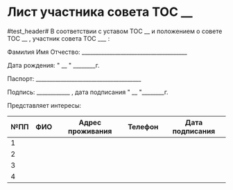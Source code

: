 # Лист участника совета ТОС __ #
#test_header#
В соответствии с уставом ТОС __ и положением о совете ТОС __ , участник совета ТОС ___ :

Фамилия Имя Отчество: ______________________________________

Дата рождения: " __ " ________г.

Паспорт: ______________________________________

Подпись: ____________ , дата подписания " __ "________г.
 
Представляет интересы:

| №ПП |             ФИО               | Адрес проживания                |   Телефон       | Дата подписания  |
| ----|:-----------------------------:| :-----------------------------: |  :------------: | :--------------: |
| 1   |                               |                                 |                 |                  |
| 2   |                               |                                 |                 |                  |
| 3   |                               |                                 |                 |                  |
| 4   |                               |                                 |                 |                  |
